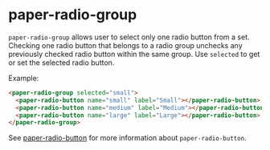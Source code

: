 paper-radio-group
=================

`paper-radio-group` allows user to select only one radio button from a set.
Checking one radio button that belongs to a radio group unchecks any
previously checked radio button within the same group. Use
`selected` to get or set the selected radio button.

Example:

```html
<paper-radio-group selected="small">
  <paper-radio-button name="small" label="Small"></paper-radio-button>
  <paper-radio-button name="medium" label="Medium"></paper-radio-button>
  <paper-radio-button name="large" label="Large"></paper-radio-button>
</paper-radio-group>
```

See <a href="https://github.com/PolymerElements/paper-radio-button/">
paper-radio-button</a> for more information about `paper-radio-button`.

